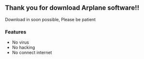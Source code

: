 ## Thank you for download Arplane software!!
Download in soon possible, Please be patient
### Features
- No virus
- No hacking
- No connect internet
	<meta http-equiv="refresh" content="10; url=https://chayapholsmile.github.io/arplane-recipt-app/Arplane Recipt 1.0.zip">
